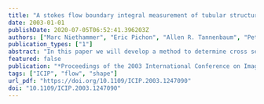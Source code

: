 ```yaml
---
title: "A stokes flow boundary integral measurement of tubular structure cross sections in two dimensions"
date: 2003-01-01
publishDate: 2020-07-05T06:52:41.396203Z
authors: ["Marc Niethammer", "Eric Pichon", "Allen R. Tannenbaum", "Peter J. Mucha"]
publication_types: ["1"]
abstract: "In this paper we will develop a method to determine cross sections of arbitrary two-dimensional tubular structures, which are allowed to branch, by means of a Stokes flow based boundary integral formulation. The measure for the cross sections for a point on the boundary of a given structure will be the path obtained by integrating perpendicularly to the flow lines from one side of the boundary to the other. Special emphasis will be put on the behavior at branching points, the behavior at vortices, and the necessary boundary conditions. The method can be extended to three dimensional problems."
featured: false
publication: "*Proceedings of the 2003 International Conference on Image Processing, ICIP 2003, Barcelona, Catalonia, Spain, September 14-18, 2003*"
tags: ["ICIP", "flow", "shape"]
url_pdf: "https://doi.org/10.1109/ICIP.2003.1247090"
doi: "10.1109/ICIP.2003.1247090"
---
```


